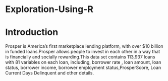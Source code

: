 # Exploration-Using-R

# Introduction
Prosper is America’s first marketplace lending platform, with over $10 billion in funded loans.Prosper allows people to invest in each other in a way that is financially and socially rewarding.This data set contains 113,937 loans with 81 variables on each loan, including, borrower rate , loan amount, loan status, borrower income, borrower employment status,ProsperScore, Loan Current Days Delinquent and other details.
